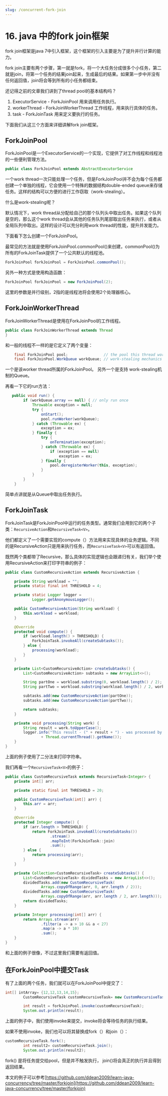 ```yaml
---
slug: /concurrent-fork-join
---
```


# 16. java 中的fork join框架

fork join框架是java 7中引入框架，这个框架的引入主要是为了提升并行计算的能力。

fork join主要有两个步骤，第一就是fork，将一个大任务分成很多个小任务，第二就是join，将第一个任务的结果join起来，生成最后的结果。如果第一步中并没有任何返回值，join将会等到所有的小任务都结束。

还记得之前的文章我们讲到了thread pool的基本结构吗？ 

1. ExecutorService  - ForkJoinPool 用来调用任务执行。
2. workerThread - ForkJoinWorkerThread 工作线程，用来执行具体的任务。
3. task -  ForkJoinTask 用来定义要执行的任务。

下面我们从这三个方面来详细讲解fork join框架。

## ForkJoinPool

ForkJoinPool是一个ExecutorService的一个实现，它提供了对工作线程和线程池的一些便利管理方法。

~~~java
public class ForkJoinPool extends AbstractExecutorService 
~~~

一个work thread一次只能处理一个任务，但是ForkJoinPool并不会为每个任务都创建一个单独的线程，它会使用一个特殊的数据结构double-ended queue来存储任务。这样的结构可以方便的进行工作窃取（work-stealing）。

什么是work-stealing呢？

默认情况下，work thread从分配给自己的那个队列头中取出任务。如果这个队列是空的，那么这个work thread会从其他的任务队列尾部取出任务来执行，或者从全局队列中取出。这样的设计可以充分利用work thread的性能，提升并发能力。

下面看下怎么创建一个ForkJoinPool。

最常见的方法就是使用ForkJoinPool.commonPool()来创建，commonPool()为所有的ForkJoinTask提供了一个公共默认的线程池。

~~~java
ForkJoinPool forkJoinPool = ForkJoinPool.commonPool();
~~~

另外一种方式是使用构造函数：

~~~java
ForkJoinPool forkJoinPool = new ForkJoinPool(2);
~~~

这里的参数是并行级别，2指的是线程池将会使用2个处理器核心。

## ForkJoinWorkerThread

ForkJoinWorkerThread是使用在ForkJoinPool的工作线程。

~~~java
public class ForkJoinWorkerThread extends Thread
}
~~~

和一般的线程不一样的是它定义了两个变量：

~~~java
    final ForkJoinPool pool;                // the pool this thread works in
    final ForkJoinPool.WorkQueue workQueue; // work-stealing mechanics
~~~

一个是该worker thread所属的ForkJoinPool。 另外一个是支持 work-stealing机制的Queue。

再看一下它的run方法：

~~~java
   public void run() {
        if (workQueue.array == null) { // only run once
            Throwable exception = null;
            try {
                onStart();
                pool.runWorker(workQueue);
            } catch (Throwable ex) {
                exception = ex;
            } finally {
                try {
                    onTermination(exception);
                } catch (Throwable ex) {
                    if (exception == null)
                        exception = ex;
                } finally {
                    pool.deregisterWorker(this, exception);
                }
            }
        }
    }
~~~

简单点讲就是从Queue中取出任务执行。

## ForkJoinTask

ForkJoinTask是ForkJoinPool中运行的任务类型。通常我们会用到它的两个子类：`RecursiveAction`和`RecursiveTask<V>`。

他们都定义了一个需要实现的compute（）方法用来实现具体的业务逻辑。不同的是RecursiveAction只是用来执行任务，而`RecursiveTask<V>`可以有返回值。

既然两个类都带了Recursive，那么具体的实现逻辑也会跟递归有关，我们举个使用RecursiveAction来打印字符串的例子：

~~~java
public class CustomRecursiveAction extends RecursiveAction {

    private String workload = "";
    private static final int THRESHOLD = 4;

    private static Logger logger =
            Logger.getAnonymousLogger();

    public CustomRecursiveAction(String workload) {
        this.workload = workload;
    }

    @Override
    protected void compute() {
        if (workload.length() > THRESHOLD) {
            ForkJoinTask.invokeAll(createSubtasks());
        } else {
            processing(workload);
        }
    }

    private List<CustomRecursiveAction> createSubtasks() {
        List<CustomRecursiveAction> subtasks = new ArrayList<>();

        String partOne = workload.substring(0, workload.length() / 2);
        String partTwo = workload.substring(workload.length() / 2, workload.length());

        subtasks.add(new CustomRecursiveAction(partOne));
        subtasks.add(new CustomRecursiveAction(partTwo));

        return subtasks;
    }

    private void processing(String work) {
        String result = work.toUpperCase();
        logger.info("This result - (" + result + ") - was processed by "
                + Thread.currentThread().getName());
    }
}
~~~

上面的例子使用了二分法来打印字符串。

我们再看一个`RecursiveTask<V>`的例子：

~~~java
public class CustomRecursiveTask extends RecursiveTask<Integer> {
    private int[] arr;

    private static final int THRESHOLD = 20;

    public CustomRecursiveTask(int[] arr) {
        this.arr = arr;
    }

    @Override
    protected Integer compute() {
        if (arr.length > THRESHOLD) {
            return ForkJoinTask.invokeAll(createSubtasks())
                    .stream()
                    .mapToInt(ForkJoinTask::join)
                    .sum();
        } else {
            return processing(arr);
        }
    }

    private Collection<CustomRecursiveTask> createSubtasks() {
        List<CustomRecursiveTask> dividedTasks = new ArrayList<>();
        dividedTasks.add(new CustomRecursiveTask(
                Arrays.copyOfRange(arr, 0, arr.length / 2)));
        dividedTasks.add(new CustomRecursiveTask(
                Arrays.copyOfRange(arr, arr.length / 2, arr.length)));
        return dividedTasks;
    }

    private Integer processing(int[] arr) {
        return Arrays.stream(arr)
                .filter(a -> a > 10 && a < 27)
                .map(a -> a * 10)
                .sum();
    }
}
~~~

和上面的例子很像，不过这里我们需要有返回值。

## 在ForkJoinPool中提交Task

有了上面的两个任务，我们就可以在ForkJoinPool中提交了：

~~~java
int[] intArray= {12,12,13,14,15};
        CustomRecursiveTask customRecursiveTask= new CustomRecursiveTask(intArray);

        int result = forkJoinPool.invoke(customRecursiveTask);
        System.out.println(result);
~~~

上面的例子中，我们使用invoke来提交，invoke将会等待任务的执行结果。

如果不使用invoke，我们也可以将其替换成fork（）和join（）：

~~~java
customRecursiveTask.fork();
        int result2= customRecursiveTask.join();
        System.out.println(result2);
~~~

 fork() 是将任务提交给pool，但是并不触发执行，  join()将会真正的执行并且得到返回结果。

 本文的例子可以参考[https://github.com/ddean2009/learn-java-concurrency/tree/master/forkjoin](https://github.com/ddean2009/learn-java-concurrency/tree/master/forkjoin)







